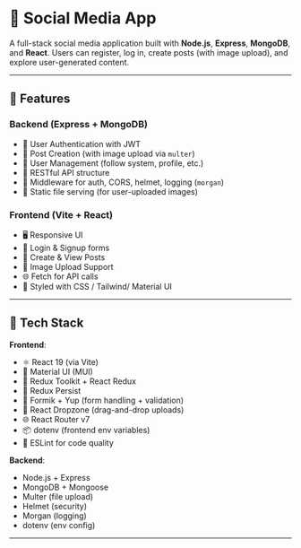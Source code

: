 # 📱 Social Media App

A full-stack social media application built with **Node.js**, **Express**, **MongoDB**, and **React**. Users can register, log in, create posts (with image upload), and explore user-generated content.

---

## 🚀 Features

### Backend (Express + MongoDB)
- 🔐 User Authentication with JWT
- 🧾 Post Creation (with image upload via `multer`)
- 👤 User Management (follow system, profile, etc.)
- 🧱 RESTful API structure
- 🧰 Middleware for auth, CORS, helmet, logging (`morgan`)
- 📁 Static file serving (for user-uploaded images)

### Frontend (Vite + React)
- 🖥️ Responsive UI
- 🔑 Login & Signup forms
- 📝 Create & View Posts
- 📸 Image Upload Support
- 🌐 Fetch for API calls
- 💅 Styled with CSS / Tailwind/ Material UI 

---

## 🧾 Tech Stack

**Frontend**:  
- ⚛️ React 19 (via Vite)
- 🎨 Material UI (MUI)
- 🧠 Redux Toolkit + React Redux
- 🔄 Redux Persist
- 📝 Formik + Yup (form handling + validation)
- 📁 React Dropzone (drag-and-drop uploads)
- 🌐 React Router v7
- 📦 dotenv (frontend env variables)
- 🧪 ESLint for code quality
  
**Backend**:  
- Node.js + Express  
- MongoDB + Mongoose  
- Multer (file upload)  
- Helmet (security)  
- Morgan (logging)  
- dotenv (env config)

---


